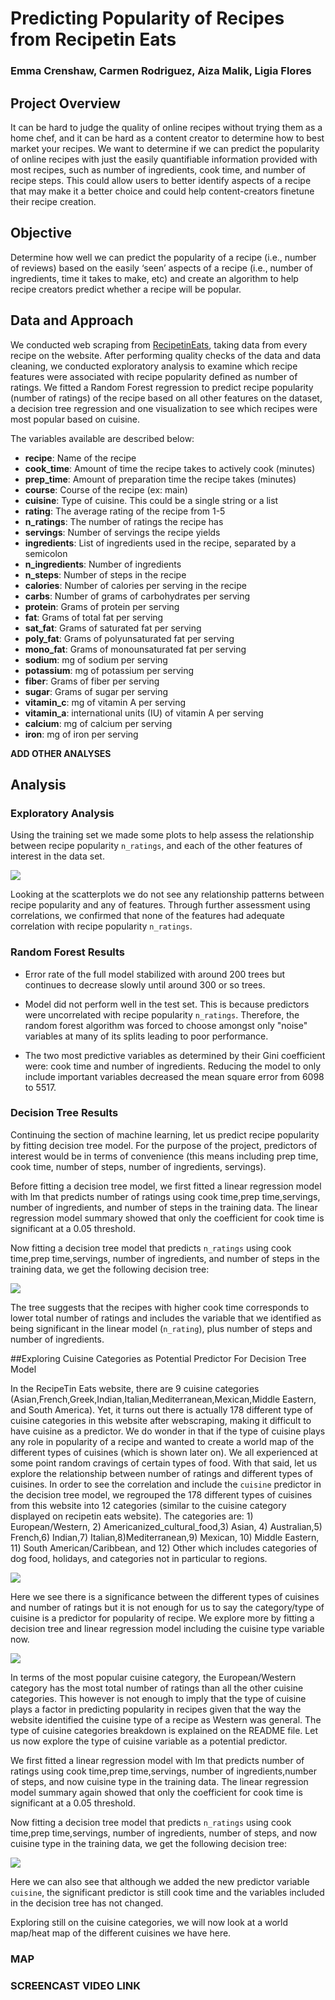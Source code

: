 # Predicting Popularity of Recipes from Recipetin Eats


### Emma Crenshaw, Carmen Rodriguez, Aiza Malik, Ligia Flores



## Project Overview

It can be hard to judge the quality of online recipes without trying them as a home chef, and it can be hard as a content creator to determine how to best market your recipes. We want to determine if we can predict the popularity of online recipes with just the easily quantifiable information provided with most recipes, such as number of ingredients, cook time, and number of recipe steps. This could allow users to better identify aspects of a recipe that may make it a better choice and could help content-creators finetune their recipe creation.

## Objective

Determine how well we can predict the popularity of a recipe (i.e., number of reviews) based on the easily ‘seen’ aspects of a recipe (i.e., number of ingredients, time it takes to make, etc) and create an algorithm to help recipe creators predict whether a recipe will be popular.

##  Data and Approach

We conducted web scraping  from [RecipetinEats](https://www.recipetineats.com/), taking data from every recipe on the website.
After performing quality checks of the data and data cleaning, we conducted exploratory analysis to examine which recipe features were associated with recipe popularity defined as number of ratings.  We fitted a Random Forest regression to predict recipe popularity (number of ratings) of the recipe based on all other features on the dataset, a decision tree regression and one visualization to see which recipes were most popular based on cuisine.

The variables available are described below:

  - **recipe**: Name of the recipe
  - **cook_time**: Amount of time the recipe takes to actively cook (minutes)
  - **prep_time**: Amount of preparation time the recipe takes (minutes)
  - **course**: Course of the recipe (ex: main)
  - **cuisine**: Type of cuisine. This could be a single string or a list
  - **rating**: The average rating of the recipe from 1-5
  - **n_ratings**: The number of ratings the recipe has
  - **servings**: Number of servings the recipe yields
  - **ingredients**: List of ingredients used in the recipe, separated by a semicolon
  - **n_ingredients**: Number of ingredients
  - **n_steps**: Number of steps in the recipe
  - **calories**: Number of calories per serving in the recipe
  - **carbs**: Number of grams of carbohydrates per serving 
  - **protein**: Grams of protein per serving
  - **fat**: Grams of total fat per serving
  - **sat_fat**: Grams of saturated fat per serving
  - **poly_fat**: Grams of polyunsaturated fat per serving
  - **mono_fat**: Grams of monounsaturated fat per serving
  - **sodium**: mg of sodium per serving
  - **potassium**: mg of potassium per serving
  - **fiber**: Grams of fiber per serving
  - **sugar**: Grams of sugar per serving
  - **vitamin_c**: mg of vitamin A per serving
  - **vitamin_a**: international units (IU) of vitamin A per serving
  - **calcium**: mg of calcium per serving
  - **iron**: mg of iron per serving


**ADD OTHER ANALYSES**


## Analysis

### Exploratory Analysis 

Using the training set we made some plots to help assess the relationship between recipe popularity  `n_ratings`, and each of the other features of interest in the data set. 

![](scatter.png)

Looking at the scatterplots we do not see any relationship patterns between recipe popularity and any of features. Through further assessment using correlations, we confirmed that none of the features had adequate correlation with recipe popularity `n_ratings`.







###  Random Forest Results

-  Error rate of the full model stabilized with around 200 trees but continues to decrease slowly until around 300 or so trees.

-  Model did not perform well in the test set. This is because predictors were uncorrelated with recipe popularity `n_ratings`. Therefore, the random forest algorithm  was forced to choose amongst only "noise" variables at many of its splits leading to poor performance.

- The two most predictive variables as determined by their Gini coefficient were: cook time and number of ingredients. Reducing the model to only include important variables decreased the mean square error from  6098 to 5517.


### Decision Tree Results

Continuing the section of machine learning, let us predict recipe popularity by fitting decision tree model.
For the purpose of the project, predictors of interest would be in terms of convenience (this means including prep time, cook time, number of steps, number of ingredients, servings).

Before fitting a decision tree model, we first fitted a linear regression model with lm that predicts number of ratings using cook time,prep time,servings, number of ingredients, and number of steps in the training data.
The linear regression model summary showed that only the coefficient for cook time is significant at a 0.05 threshold.

Now fitting a decision tree model that predicts `n_ratings` using cook time,prep time,servings, number of ingredients, and number of steps in the training data, we get the following decision tree:

![](decisiontree1.png)

The tree suggests that the recipes with higher cook time corresponds to lower total number of ratings and includes the variable that we identified as being significant in the linear model (`n_rating`), plus number of steps and number of ingredients.

##Exploring Cuisine Categories as Potential Predictor For Decision Tree Model

In the RecipeTin Eats website, there are  9 cuisine categories (Asian,French,Greek,Indian,Italian,Mediterranean,Mexican,Middle Eastern, and South America). Yet, it turns out there is actually 178 different type of cuisine categories in this website after webscraping, making it difficult to have cuisine as a predictor. We do wonder in that if the type of cuisine plays any role in popularity of a recipe and wanted to create a world map of the different types of cuisines (which is shown later on). We all experienced at some point random cravings of certain types of food. With that said, let us explore the relationship between number of ratings and different types of cuisines. In order to see the correlation and include the `cuisine` predictor in the decision tree model, we regrouped the 178 different types of cuisines from this website into 12 categories (similar to the cuisine category displayed on recipetin eats website). The categories are: 1) European/Western, 2) Americanized_cultural_food,3) Asian, 4) Australian,5) French,6) Indian,7) Italian,8)Mediterranean,9) Mexican, 10) Middle Eastern, 11) South American/Caribbean, and 12) Other which includes categories of dog food, holidays, and categories not in particular to regions.


![](cuisine_cat_boxplot.png)

Here we see there is a significance between the different types of cuisines and number of ratings but it is not enough for us to say the category/type of cuisine is a predictor for popularity of recipe. We explore more by fitting a decision tree and linear regression model including the cuisine type variable now. 

![](cuisine_cat_barplot.png)

In terms of the most popular cuisine category, the European/Western category has the most total number of ratings than all the other cuisine categories. This however is not enough to imply that the type of cuisine plays a factor in predicting popularity in recipes given that the way the website identified the cuisine type of a recipe as Western was general. The type of cuisine categories breakdown is explained on the README file. Let us now explore the type of cuisine variable as a potential predictor.

We first fitted a linear regression model with lm that predicts number of ratings using cook time,prep time,servings, number of ingredients,number of steps, and now cuisine type in the training data.
The linear regression model summary again showed that only the coefficient for cook time is significant at a 0.05 threshold.

Now fitting a decision tree model that predicts `n_ratings` using cook time,prep time,servings, number of ingredients, number of steps, and now cuisine type in the training data, we get the following decision tree:

![](decisiontree2.png)


Here we can also see that although we added the new predictor variable `cuisine`, the significant predictor is still cook time and the variables included in the decision tree has not changed. 

Exploring still on the cuisine categories, we will now look at a world map/heat map of the different cuisines we have here.


### MAP 



### SCREENCAST VIDEO LINK









